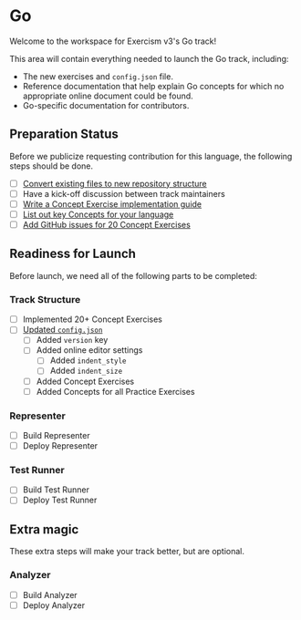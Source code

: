 # Go

Welcome to the workspace for Exercism v3's Go track!

This area will contain everything needed to launch the Go track, including:

- The new exercises and `config.json` file.
- Reference documentation that help explain Go concepts for which no appropriate online document could be found.
- Go-specific documentation for contributors.

## Preparation Status

Before we publicize requesting contribution for this language, the following steps should be done.

- [ ] [Convert existing files to new repository structure](../../docs/maintainers/repository-structure.md)
- [ ] Have a kick-off discussion between track maintainers
- [ ] [Write a Concept Exercise implementation guide](../../docs/maintainers/writing-a-concept-exercise-github-issue.md)
- [ ] [List out key Concepts for your language](../../docs/maintainers/determining-concepts.md)
- [ ] [Add GitHub issues for 20 Concept Exercises](../../docs/maintainers/writing-a-concept-exercise-github-issue.md)

## Readiness for Launch

Before launch, we need all of the following parts to be completed:

### Track Structure

- [ ] Implemented 20+ Concept Exercises
- [ ] [Updated `config.json`](../../docs/maintainers/migrating-your-config-json-files.md)
  - [ ] Added `version` key
  - [ ] Added online editor settings
    - [ ] Added `indent_style`
    - [ ] Added `indent_size`
  - [ ] Added Concept Exercises
  - [ ] Added Concepts for all Practice Exercises

### Representer

- [ ] Build Representer
- [ ] Deploy Representer

### Test Runner

- [ ] Build Test Runner
- [ ] Deploy Test Runner

## Extra magic

These extra steps will make your track better, but are optional.

### Analyzer

- [ ] Build Analyzer
- [ ] Deploy Analyzer
